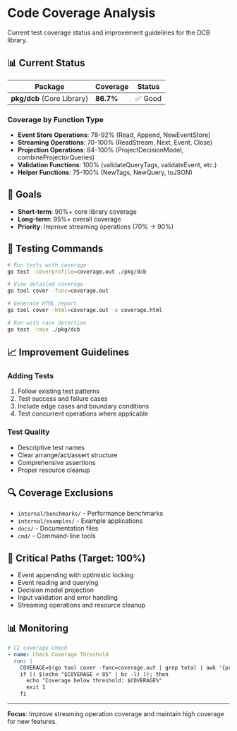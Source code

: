 # Code Coverage Analysis

Current test coverage status and improvement guidelines for the DCB library.

## 📊 **Current Status**

| Package | Coverage | Status |
|---------|----------|---------|
| **pkg/dcb** (Core Library) | **86.7%** | ✅ Good |

### **Coverage by Function Type**

- **Event Store Operations**: 78-92% (Read, Append, NewEventStore)
- **Streaming Operations**: 70-100% (ReadStream, Next, Event, Close)
- **Projection Operations**: 84-100% (ProjectDecisionModel, combineProjectorQueries)
- **Validation Functions**: 100% (validateQueryTags, validateEvent, etc.)
- **Helper Functions**: 75-100% (NewTags, NewQuery, toJSON)

## 🎯 **Goals**

- **Short-term**: 90%+ core library coverage
- **Long-term**: 95%+ overall coverage
- **Priority**: Improve streaming operations (70% → 90%)

## 🧪 **Testing Commands**

```bash
# Run tests with coverage
go test -coverprofile=coverage.out ./pkg/dcb

# View detailed coverage
go tool cover -func=coverage.out

# Generate HTML report
go tool cover -html=coverage.out -o coverage.html

# Run with race detection
go test -race ./pkg/dcb
```

## 📈 **Improvement Guidelines**

### **Adding Tests**
1. Follow existing test patterns
2. Test success and failure cases
3. Include edge cases and boundary conditions
4. Test concurrent operations where applicable

### **Test Quality**
- Descriptive test names
- Clear arrange/act/assert structure
- Comprehensive assertions
- Proper resource cleanup

## 🔍 **Coverage Exclusions**

- `internal/benchmarks/` - Performance benchmarks
- `internal/examples/` - Example applications
- `docs/` - Documentation files
- `cmd/` - Command-line tools

## 🚨 **Critical Paths (Target: 100%)**

- Event appending with optimistic locking
- Event reading and querying
- Decision model projection
- Input validation and error handling
- Streaming operations and resource cleanup

## 📊 **Monitoring**

```yaml
# CI coverage check
- name: Check Coverage Threshold
  run: |
    COVERAGE=$(go tool cover -func=coverage.out | grep total | awk '{print $3}' | sed 's/%//')
    if (( $(echo "$COVERAGE < 85" | bc -l) )); then
      echo "Coverage below threshold: $COVERAGE%"
      exit 1
    fi
```

---

**Focus**: Improve streaming operation coverage and maintain high coverage for new features. 